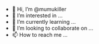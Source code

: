 - 👋 Hi, I’m @mumukiller
- 👀 I’m interested in ...
- 🌱 I’m currently learning ...
- 💞️ I’m looking to collaborate on ...
- 📫 How to reach me ...

<!---
mumukiller/mumukiller is a ✨ special ✨ repository because its `README.md` (this file) appears on your GitHub profile.
You can click the Preview link to take a look at your changes.
--->
